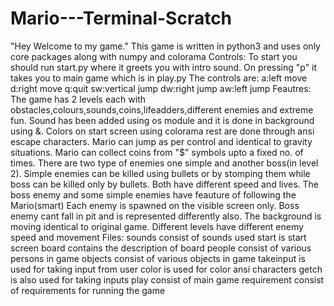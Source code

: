 # Mario---Terminal-Scratch
"Hey Welcome to my game."
This game is written in python3 and uses only core packages along with numpy and colorama
Controls:
To start you should run start.py where it greets you with intro sound.
On pressing "p" it takes you to main game which is in play.py 
The controls are:
a:left move
d:right move
q:quit
sw:vertical jump
dw:right jump
aw:left jump
Feautres:
The game has 2 levels each with obstacles,colours,sounds,coins,lifeadders,different enemies and extreme fun.
Sound has been added using os module and it is done in background using &.
Colors on start screen using colorama rest are done through ansi escape characters.
Mario can jump as per control and identical to gravity situations.
Mario can collect coins from "$" symbols upto a fixed no. of times.
There are two type of enemies one simple and another boss(in level 2).
Simple enemies can be killed using bullets or by stomping them while boss can be killed only by bullets.
Both have different speed and lives.
The boss enemy and some simple enemies have feauture of following the Mario(smart)
Each enemy is spawned on the visible screen only.
Boss enemy cant fall in pit and is represented differently also.
The background is moving identical to original game.
Different levels have different enemy speed and movement
Files:
sounds consist of sounds used
start is start screen
board contains the description of board
people consist of various persons in game
objects consist of various objects in game
takeinput is used for taking input from user
color is used for color ansi characters
getch is also used for taking inputs
play consist of main game
requirement consist of requirements for running the game
